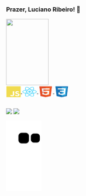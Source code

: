 ### Prazer, Luciano Ribeiro! 👋
<div align="justify">
  <a href="https://github.com/lucianorib5/">
  <img height="180em" width="48%" src="https://github-readme-stats.vercel.app/api?username=lucianorib5&show_icons=true&theme=noctis_minimus&include_all_commits=true&count_private=true"/>
<!--   <img height="180em" width="48%" src="https://github-readme-stats.vercel.app/api/top-langs/?username=LucianoRib5&layout=compact&langs_count=7&theme=noctis_minimus"/> -->
</div>
  
<div style="display: inline_block">
  <img align="center" alt="Luciano-Js" height="30" width="40" src="https://raw.githubusercontent.com/devicons/devicon/master/icons/javascript/javascript-plain.svg">
  <img align="center" alt="Luciano-React" height="30" width="40" src="https://raw.githubusercontent.com/devicons/devicon/master/icons/react/react-original.svg">
  <img align="center" alt="Luciano-HTML" height="30" width="40" src="https://raw.githubusercontent.com/devicons/devicon/master/icons/html5/html5-original.svg">
  <img align="center" alt="Luciano-CSS" height="30" width="40" src="https://raw.githubusercontent.com/devicons/devicon/master/icons/css3/css3-original.svg">
</div>
  
  ##

<div>
  <a href="https://www.instagram.com/luciano.r.d.santos" target="_blank"><img src="https://img.shields.io/badge/-Instagram-%23E4405F?style=for-the-badge&logo=instagram&logoColor=white" target="_blank"></a>  
  <a href="https://www.linkedin.com/in/lucianorib5/" target="_blank"><img src="https://img.shields.io/badge/LinkedIn-0077B5?style=for-the-badge&logo=linkedin&logoColor=white"></a>   
</div>

 ![Snake animation](https://github.com/lucianorib5/lucianorib5/blob/output/github-contribution-grid-snake.svg)
